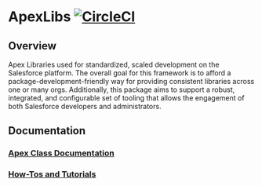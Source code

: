 # ApexLibs [![CircleCI](https://circleci.com/gh/wilkins88/ApexLibs/tree/main.svg?style=svg)](https://circleci.com/gh/wilkins88/ApexLibs/tree/main)

## Overview

Apex Libraries used for standardized, scaled development on the Salesforce platform. The overall goal for this framework is to afford a package-development-friendly way for providing consistent libraries across one or many orgs. Additionally, this package aims to support a robust, integrated, and configurable set of tooling that allows the engagement of both Salesforce developers and administrators.

## Documentation

### [Apex Class Documentation](docs/apex/index.md)

### [How-Tos and Tutorials](docs/how-tos/index.md)
